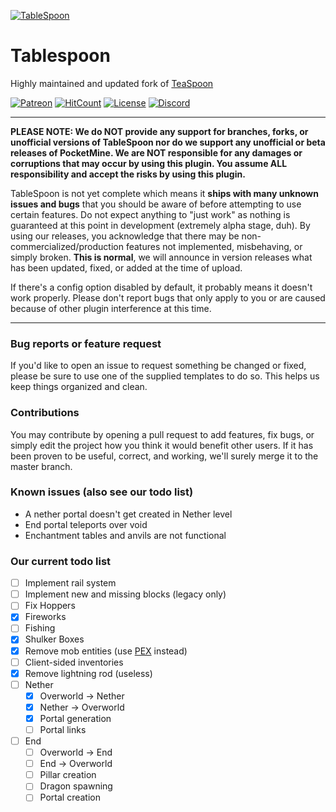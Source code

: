 [![TableSpoon](http://file.xenoservers.net/Resources/GitHub-Resources/tablespoon.png)]()
# Tablespoon
Highly maintained and updated fork of [TeaSpoon](https://github.com/CortexPE/TeaSpoon)

[![Patreon](https://img.shields.io/badge/patreon-donate-green.svg)](http://patreon.com/xenophilicy)
[![HitCount](http://hits.dwyl.com/XenoServers/TableSpoon.svg)](http://hits.dwyl.com/XenoServers/TableSpoon)
[![License](https://img.shields.io/badge/license-AGPL%20v3-blue.svg?style=flat-square)](https://github.com/XenoServers/TableSpoon/blob/master/LICENSE)
[![Discord](https://img.shields.io/discord/490677165289897995.svg?style=flat-square&label=discord&colorB=7289da)](https://discord.xenoservers.net)

***
**PLEASE NOTE: We do NOT provide any support for branches, forks, or unofficial versions of TableSpoon nor do we support any unofficial or beta releases of PocketMine. We are NOT responsible for any damages or corruptions that may occur by using this plugin. You assume ALL responsibility and accept the risks by using this plugin.**


TableSpoon is not yet complete which means it **ships with many unknown issues and bugs** that you should be aware of before attempting to use certain features. Do not expect anything to "just work" as nothing is guaranteed at this point in development (extremely alpha stage, duh). By using our releases, you acknowledge that there may be non-commercialized/production features not implemented, misbehaving, or simply broken. **This is normal**, we will announce in version releases what has been updated, fixed, or added at the time of upload.


If there's a config option disabled by default, it probably means it doesn't work properly. Please don't report bugs that only apply to you or are caused because of other plugin interference at this time.
***

### Bug reports or feature request
If you'd like to open an issue to request something be changed or fixed, please be sure to use one of the supplied templates to do so. This helps us keep things organized and clean.

### Contributions
You may contribute by opening a pull request to add features, fix bugs, or simply edit the project how you think it would benefit other users. If it has been proven to be useful, correct, and working, we'll surely merge it to the master branch.

### Known issues (also see our todo list)
* A nether portal doesn't get created in Nether level
* End portal teleports over void
* Enchantment tables and anvils are not functional

### Our current todo list
- [ ] Implement rail system
- [ ] Implement new and missing blocks (legacy only)
- [ ] Fix Hoppers
- [X] Fireworks
- [ ] Fishing
- [X] Shulker Boxes
- [X] Remove mob entities (use [PEX](https://github.com/RevivalPMMP/PureEntitiesX) instead)
- [ ] Client-sided inventories
- [X] Remove lightning rod (useless)
- [ ] Nether
    - [X] Overworld → Nether
    - [X] Nether → Overworld
    - [X] Portal generation
    - [ ] Portal links
- [ ] End
    - [ ] Overworld → End
    - [ ] End → Overworld
    - [ ] Pillar creation
    - [ ] Dragon spawning
    - [ ] Portal creation